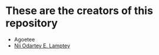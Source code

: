 # These are the creators of this repository

- Agoetee
- [Nii Odartey E. Lamptey](https://github.com/Nii-101)
